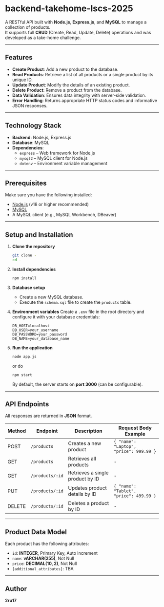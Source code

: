 # backend-takehome-lscs-2025

A RESTful API built with **Node.js**, **Express.js**, and **MySQL** to manage a collection of products.  
It supports full **CRUD** (Create, Read, Update, Delete) operations and was developed as a take-home challenge.

---

## Features

- **Create Product**: Add a new product to the database.  
- **Read Products**: Retrieve a list of all products or a single product by its unique ID.  
- **Update Product**: Modify the details of an existing product.  
- **Delete Product**: Remove a product from the database.  
- **Data Validation**: Ensures data integrity with server-side validation.  
- **Error Handling**: Returns appropriate HTTP status codes and informative JSON responses.  

---

## Technology Stack

- **Backend**: Node.js, Express.js  
- **Database**: MySQL  
- **Dependencies**:  
  - `express` – Web framework for Node.js  
  - `mysql2` – MySQL client for Node.js  
  - `dotenv` – Environment variable management  

---

## Prerequisites

Make sure you have the following installed:

- [Node.js](https://nodejs.org/) (v18 or higher recommended)  
- [MySQL](https://www.mysql.com/)  
- A MySQL client (e.g., MySQL Workbench, DBeaver)  

---

## Setup and Installation

1. **Clone the repository**
   ```bash
   git clone -
   cd -

2. **Install dependencies**

   ```bash
   npm install
   ```

3. **Database setup**

   * Create a new MySQL database.
   * Execute the `schema.sql` file to create the `products` table.

4. **Environment variables**
   Create a `.env` file in the root directory and configure it with your database credentials:

   ```env
   DB_HOST=localhost
   DB_USER=your_username
   DB_PASSWORD=your_password
   DB_NAME=your_database_name
   ```

5. **Run the application**

   ```bash
   node app.js
   ```
   or do
   
   ```bash
   npm start
   ```

   By default, the server starts on **port 3000** (can be configurable).

---

## API Endpoints

All responses are returned in **JSON** format.

| Method | Endpoint        | Description                      | Request Body Example                    |
| ------ | --------------- | -------------------------------- | --------------------------------------- |
| POST   | `/products`     | Creates a new product            | `{ "name": "Laptop", "price": 999.99 }` |
| GET    | `/products`     | Retrieves all products           | -                                    |
| GET    | `/products/:id` | Retrieves a single product by ID | -                                    |
| PUT    | `/products/:id` | Updates product details by ID    | `{ "name": "Tablet", "price": 499.99 }` |
| DELETE | `/products/:id` | Deletes a product by ID          | -                                    |

---

## Product Data Model

Each product has the following attributes:

* `id`: **INTEGER**, Primary Key, Auto Increment
* `name`: **vARCHAR(255)**, Not Null
* `price`: **DECIMAL(10, 2)**, Not Null
* `[additional_attributes]`: TBA

---

## Author

**2ru17**
